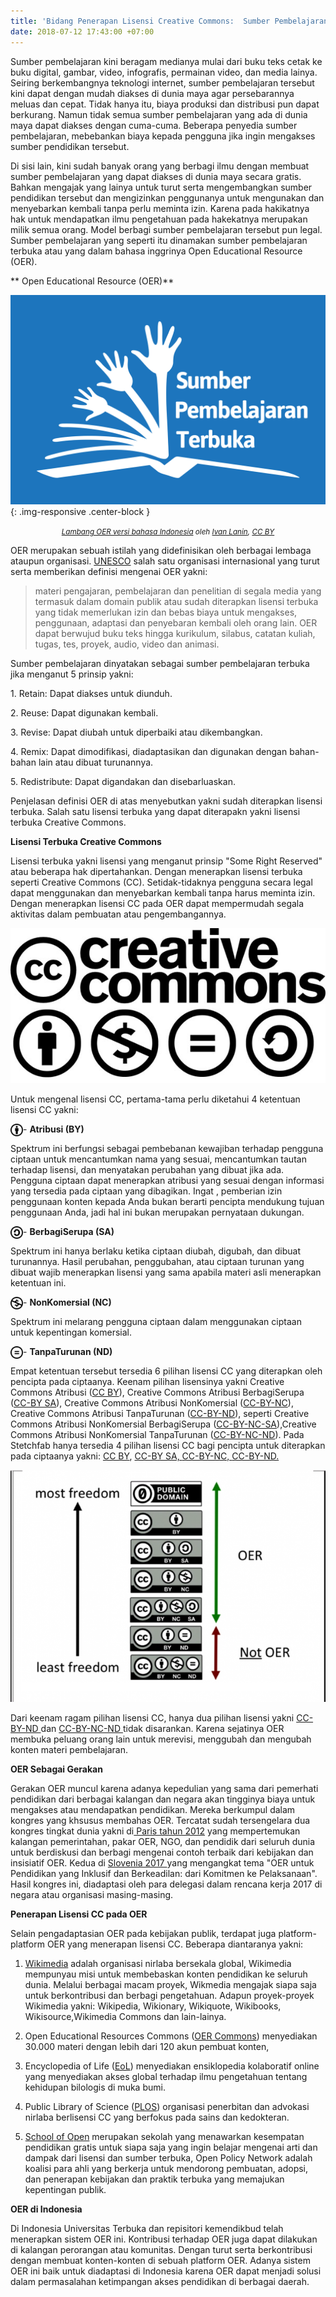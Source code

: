 ```yaml
---
title: 'Bidang Penerapan Lisensi Creative Commons:  Sumber Pembelajaran Terbuka'
date: 2018-07-12 17:43:00 +07:00
---
```


Sumber pembelajaran kini beragam medianya mulai dari buku teks cetak ke buku digital, gambar, video, infografis, permainan video, dan media lainya. Seiring berkembangnya teknologi internet, sumber pembelajaran  tersebut kini dapat dengan mudah diakses di dunia maya agar persebarannya meluas dan cepat. Tidak hanya itu, biaya produksi dan distribusi pun dapat berkurang. Namun tidak semua sumber pembelajaran yang ada di dunia maya dapat diakses dengan cuma-cuma. Beberapa penyedia sumber pembelajaran, mebebankan biaya kepada pengguna jika ingin mengakses sumber pendidikan tersebut.

Di sisi lain, kini sudah banyak orang yang berbagi ilmu dengan membuat sumber pembelajaran yang dapat diakses di dunia maya secara gratis. Bahkan mengajak yang lainya untuk turut serta mengembangkan sumber pendidikan tersebut dan mengizinkan penggunanya untuk mengunakan dan menyebarkan kembali tanpa perlu meminta izin.  Karena pada hakikatnya hak untuk mendapatkan ilmu pengetahuan pada hakekatnya merupakan milik semua orang. Model berbagi sumber pembelajaran tersebut pun legal. Sumber pembelajaran yang seperti itu dinamakan sumber pembelajaran terbuka atau yang dalam bahasa inggrinya Open Educational Resource (OER).

\*\* Open Educational Resource (OER)\*\*

![OER_in_Indonesian_Sumber_Pembelajaran_Terbuka_Logo.jpg](/uploads/OER_in_Indonesian_Sumber_Pembelajaran_Terbuka_Logo.jpg){: .img-responsive .center-block }<center><small><i><a href="https://commons.wikimedia.org/wiki/File:OER_in_Indonesian_Sumber_Pembelajaran_Terbuka_Logo.svg">Lambang OER versi bahasa Indonesia</a> oleh <a href="https://commons.wikimedia.org/wiki/User:IvanLanin">Ivan Lanin</a>, <a href="https://creativecommons.org/licenses/by/3.0/deed.en">CC BY</a></i></small></center>

OER merupakan sebuah istilah yang didefinisikan oleh berbagai lembaga ataupun organisasi. [UNESCO](http://http://www.unesco.org/new/en/communication-and-information/access-to-knowledge/open-educational-resources/what-are-open-educational-resources-oers/) salah satu organisasi internasional yang turut serta memberikan definisi mengenai OER yakni:

> materi pengajaran, pembelajaran dan penelitian di segala media yang termasuk dalam domain publik atau sudah diterapkan lisensi terbuka yang tidak memerlukan izin dan bebas biaya untuk mengakses, penggunaan, adaptasi dan penyebaran kembali oleh orang lain. OER dapat berwujud buku teks hingga kurikulum, silabus, catatan kuliah, tugas, tes, proyek, audio, video dan animasi.

Sumber pembelajaran dinyatakan sebagai sumber pembelajaran terbuka jika menganut 5 prinsip yakni:

1\. Retain: Dapat diakses untuk diunduh.

2\. Reuse: Dapat digunakan kembali.

3\. Revise: Dapat diubah untuk diperbaiki atau dikembangkan.

4\. Remix: Dapat dimodifikasi, diadaptasikan dan digunakan dengan bahan-bahan lain atau dibuat turunannya.

5\. Redistribute: Dapat digandakan dan disebarluaskan.

Penjelasan definisi OER di atas menyebutkan yakni sudah diterapkan lisensi terbuka. Salah satu lisensi terbuka yang dapat diterapakn yakni lisensi terbuka Creative Commons.

**Lisensi Terbuka Creative Commons**

Lisensi terbuka yakni lisensi yang menganut prinsip "Some Right Reserved"  atau beberapa hak dipertahankan. Dengan menerapkan lisensi terbuka seperti Creative Commons (CC). Setidak-tidaknya pengguna secara legal dapat menggunakan dan menyebarkan kembali tanpa harus meminta izin. Dengan menerapkan lisensi CC pada OER dapat mempermudah segala aktivitas dalam pembuatan atau pengembangannya.

![creative-commons.jpg](/uploads/creative-commons.jpg)

Untuk mengenal lisensi CC, pertama-tama perlu diketahui 4 ketentuan lisensi CC yakni:

<img style="float: left;" src="/uploads/BY-354f63.png" class="img-responsive" width="20"> - **Atribusi (BY)**

Spektrum ini berfungsi sebagai pembebanan kewajiban terhadap pengguna ciptaan untuk  mencantumkan nama yang sesuai, mencantumkan tautan terhadap lisensi, dan menyatakan perubahan yang dibuat jika ada. Pengguna ciptaan dapat menerapkan atribusi yang sesuai dengan informasi yang tersedia pada ciptaan yang dibagikan. Ingat , pemberian izin penggunaan konten kepada Anda bukan berarti pencipta mendukung tujuan penggunaan Anda, jadi hal ini bukan merupakan pernyataan dukungan.

<img style="float: left;" src="/uploads/SA.png" class="img-responsive" width="20"> - **BerbagiSerupa (SA)**

Spektrum ini hanya berlaku ketika ciptaan diubah, digubah, dan dibuat turunannya. Hasil perubahan, penggubahan, atau ciptaan turunan yang dibuat wajib menerapkan lisensi yang sama apabila materi asli menerapkan ketentuan ini.

<img style="float: left;" src="/uploads/NC.png" class="img-responsive" width="20"> - **NonKomersial (NC)**

Spektrum ini melarang pengguna ciptaan dalam menggunakan ciptaan untuk kepentingan komersial.

<img style="float: left;" src="/uploads/ND.png" class="img-responsive" width="20"> - **TanpaTurunan (ND)**

Empat ketentuan tersebut tersedia 6 pilihan lisensi CC yang diterapkan oleh pencipta pada ciptaanya. Keenam pilihan lisensinya  yakni Creative Commons Atribusi ([CC BY](http://creativecommons.org/licenses/by/4.0/deed.id)), Creative Commons Atribusi BerbagiSerupa ([CC-BY SA](http://creativecommons.org/licenses/by-sa/4.0/deed.id)),  Creative Commons Atribusi NonKomersial ([CC-BY-NC](http://creativecommons.org/licenses/by-nc/4.0/deed.id)), Creative Commons Atribusi TanpaTurunan ([CC-BY-ND](http://creativecommons.org/licenses/by-nd/4.0/deed.id)), seperti  Creative Commons Atribusi NonKomersial BerbagiSerupa ([CC-BY-NC-SA](http://creativecommons.org/licenses/by-nc-sa/4.0/deed.id)),Creative Commons Atribusi NonKomersial TanpaTurunan ([CC-BY-NC-ND](http://creativecommons.org/licenses/by-nc-nd/4.0/deed.id)). Pada Stetchfab hanya tersedia 4 pilihan lisensi CC bagi pencipta untuk diterapkan pada ciptaanya yakni: [CC BY](http://creativecommons.org/licenses/by/4.0/deed.id), [CC-BY SA, ](http://creativecommons.org/licenses/by-sa/4.0/deed.id)[CC-BY-NC, ](http://creativecommons.org/licenses/by-nc/4.0/deed.id)[CC-BY-ND. ](http://creativecommons.org/licenses/by-nd/4.0/deed.id)

![oer_cc-by_license-650x479.png](/uploads/oer_cc-by_license-650x479.png)

Dari keenam ragam  pilihan lisensi CC, hanya dua pilihan lisensi yakni [CC-BY-ND   ](http://creativecommons.org/licenses/by-nd/4.0/deed.id)dan [CC-BY-NC-ND ](http://creativecommons.org/licenses/by-nc-nd/4.0/deed.id) tidak disarankan. Karena sejatinya OER membuka peluang orang lain untuk merevisi, menggubah dan  mengubah konten materi pembelajaran.

**OER Sebagai Gerakan**

Gerakan OER  muncul karena adanya kepedulian yang sama dari pemerhati pendidikan dari berbagai kalangan dan negara akan tingginya biaya untuk mengakses atau mendapatkan pendidikan. Mereka berkumpul dalam kongres yang khsusus membahas OER. Tercatat sudah tersengelara dua kongres tingkat dunia yakni di[ Paris tahun 2012](http://http://www.unesco.org/new/en/communication-and-information/access-to-knowledge/open-educational-resources/what-is-the-2012-world-open-educational-resources-congress-and-what-are-its-aims/)  yang mempertemukan kalangan pemerintahan, pakar OER, NGO, dan pendidik dari seluruh dunia untuk berdiskusi dan berbagi mengenai contoh terbaik dari  kebijakan dan insisiatif OER.  Kedua di [Slovenia 2017 ](http://www.oercongress.org/)yang mengangkat tema "OER untuk Pendidikan yang Inklusif dan Berkeadilan: dari Komitmen ke Pelaksanaan". Hasil kongres ini, diadaptasi oleh para delegasi dalam rencana kerja 2017 di negara atau organisasi masing-masing.

**Penerapan Lisensi CC pada OER**

Selain pengadaptasian OER pada kebijakan publik, terdapat juga platform-platform OER yang menerapan lisensi CC. Beberapa diantaranya yakni:

1. [Wikimedia](http://www.wikimedia.org/) adalah organisasi nirlaba bersekala global, Wikimedia mempunyau misi untuk membebaskan konten pendidikan ke seluruh dunia. Melalui berbagai macam proyek, Wikmedia mengajak siapa saja untuk berkontribusi dan berbagi pengetahuan. Adapun proyek-proyek Wikimedia yakni: Wikipedia, Wikionary, Wikiquote, Wikibooks, Wikisource,Wikimedia Commons dan lain-lainya.

2. Open Educational Resources Commons ([OER Commons](http://www.oercommons.org/)) menyediakan 30.000 materi dengan lebih dari 120 akun pembuat konten,

3. Encyclopedia of Life ([EoL](http://eol.org/)) menyediakan ensiklopedia kolaboratif online yang menyediakan akses global terhadap ilmu pengetahuan tentang kehidupan bilologis di muka bumi.

4. Public Library of Science ([PLOS](http://www.plos.org)) organisasi  penerbitan dan advokasi nirlaba berlisensi CC yang berfokus pada sains dan kedokteran.

5. [School of Open](http://schoolofopen.p2pu.org/) merupakan sekolah yang menawarkan kesempatan  pendidikan gratis untuk siapa saja yang ingin belajar mengenai arti dan dampak dari lisensi dan sumber terbuka, Open Policy Network adalah  koalisi para ahli yang berkerja untuk mendorong pembuatan, adopsi, dan penerapan kebijakan dan praktik terbuka yang memajukan kepentingan publik.

**OER  di  Indonesia**

Di Indonesia Universitas Terbuka dan repisitori kemendikbud telah menerapkan sistem OER ini. Kontribusi terhadap OER juga dapat dilakukan di kalangan perorangan atau komunitas. Dengan turut serta berkontribusi dengan membuat  konten-konten  di sebuah platform OER. Adanya sistem OER ini baik untuk diadaptasi di Indonesia karena OER dapat menjadi solusi dalam permasalahan ketimpangan akses pendidikan di berbagai daerah.